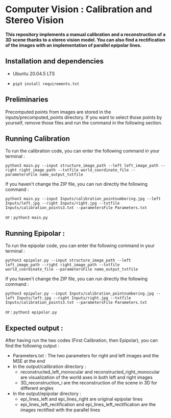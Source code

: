 # Computer Vision : Calibration and Stereo Vision

**This repository implements a manual calibration and a reconstruction of a 3D scene thanks to a stereo vision model. You can also find a rectification of the images with an implementation of parallel epipolar lines.**

 ## Installation and dependencies
 -  Ubuntu 20.04.5 LTS

- ```
  pip3 install requirements.txt
  ```


## Preliminaries 

Precomputed points from images are stored in the inputs/precomputed_points directory. If you want to select those points by yourself, remove those files and run the command in the following section.

 ## Running Calibration 
To run the calibration code, you can enter the following command in your terminal : 
```
python3 main.py --input structure_image_path --left left_image_path --right right_image_path --txtfile world_coordinate_file --parametersFile name_output_txtfile
```
If you haven't change the ZIP file, you can run directly the following command :

```
python3 main.py --input Inputs/calibration_pointnumbering.jpg --left Inputs/left.jpg --right Inputs/right.jpg --txtfile Inputs/calibration_points3.txt --parametersFile Parameters.txt
```

or : ```
      python3 main.py 
      ```

## Running Epipolar : 
To run the epipolar code, you can enter the following command in your terminal : 
```
python3 epipolar.py --input structure_image_path --left left_image_path --right right_image_path --txtfile world_coordinate_file --parametersFile name_output_txtfile
```
If you haven't change the ZIP file, you can run directly the following command :

```
python3 epipolar.py --input Inputs/calibration_pointnumbering.jpg --left Inputs/left.jpg --right Inputs/right.jpg --txtfile Inputs/calibration_points3.txt --parametersFile Parameters.txt
```

or : ```
     python3 epipolar.py 
     ```


## Expected output : 
After having run the two codes (First Calibration, then Epipolar), you can find the following output :
- Parameters.txt : The two parameters for right and left images and the MSE at the end
- In the output/calibration directory : 
    - reconstructed_left_monocular and reconstructed_right_monocular are visualization of the world axes in both left and right images
    - 3D_reconstruction_i are the reconstruction of the scene in 3D for different angles
- In the output/epipolar directory : 
    - epi_lines_left and epi_lines_right are original epipolar lines 
    - epi_lines_left_rectification  and epi_lines_left_rectification  are the images rectified with the parallel lines
